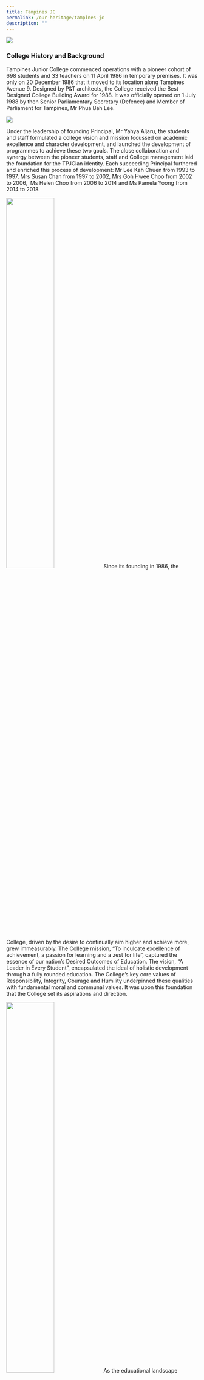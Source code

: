 ```yaml
---
title: Tampines JC
permalink: /our-heritage/tampines-jc
description: ""
---
```

![](/images/Tampines%20JC.png)

### College History and Background

Tampines Junior College commenced operations with a pioneer cohort of 698 students and 33 teachers on 11 April 1986 in temporary premises. It was only on 20 December 1986 that it moved to its location along Tampines Avenue 9. Designed by P&T architects, the College received the Best Designed College Building Award for 1988. It was officially opened on 1 July 1988 by then Senior Parliamentary Secretary (Defence) and Member of Parliament for Tampines, Mr Phua Bah Lee.

![](/images/tampines%20jc%202.png)

Under the leadership of founding Principal, Mr Yahya Aljaru, the students and staff formulated a college vision and mission focussed on academic excellence and character development, and launched the development of programmes to achieve these two goals. The close collaboration and synergy between the pioneer students, staff and College management laid the foundation for the TPJCian identity. Each succeeding Principal furthered and enriched this process of development: Mr Lee Kah Chuen from 1993 to 1997, Mrs Susan Chan from 1997 to 2002, Mrs Goh Hwee Choo from 2002 to 2006,  Ms Helen Choo from 2006 to 2014 and Ms Pamela Yoong from 2014 to 2018.

<img src="/images/2010%20Hosting%20of%20Youth%20Olympic%20Games.jpeg" 
     style="width:50%">
Since its founding in 1986, the College, driven by the desire to continually aim higher and achieve more, grew immeasurably. The College mission, “To inculcate excellence of achievement, a passion for learning and a zest for life”, captured the essence of our nation’s Desired Outcomes of Education. The vision, “A Leader in Every Student”, encapsulated the ideal of holistic development through a fully rounded education. The College’s key core values of Responsibility, Integrity, Courage and Humility underpinned these qualities with fundamental moral and communal values. It was upon this foundation that the College set its aspirations and direction.

<img src="/images/2016%2030th%20Anniversary%20Formation.jpeg" 
     style="width:50%">
As the educational landscape became more diversified, students embarked on a journey that sought to develop within them a zest for innovation, a passion for enterprise, and the imagination to be truly creative. The College worked towards the creation of an even more challenging environment of intellectual exchange that would provide greater opportunities for TPJC students to broaden their worldview, grow socially and develop as leaders in preparation for the realities of the globalised economy. The College also continued to rise to the demands of the present and future guided by the unchanging ideal of its motto, ‘Aim & Achieve’.

### Leadership

<b><center>Our Principal</center></b>

<img src="/images/Mr%20Yahya%20Aljaru.jpeg" 
     style="width:25%">
		 
<center><b>1986-1992</b></center>
<center><b><u>Mr Yahya Aljaru</u></b></center>

Mr Yahya Aljaru founded Tampines Junior College and was its Principal from 1986 to 1992. As the College’s first Principal, he put in place processes that empowered teachers and helped students realise their potential. He was best remembered as a humble and compassionate man who dedicated his life to helping and serving others. By encouraging staff and students to work closely together and to offer views and suggestions to contribute to the progress of the College, he built a close-knit family and nurtured the “kampong spirit” in TPJC. A firm believer in a holistic education, he led the College in developing compassionate young men and women who served their community and put others before self. It was precisely this spirit that guided the College in its vision and mission of serving the community.

<img src="/images/Mr%20Lee%20Kah%20Chuen.jpeg" 
     style="width:25%">
		 
<center><b>1993-1997</b></center>
<center><b><u>Mr Lee Kah Chuen</u></b></center>

Mr Lee Kah Chuen opened the College to the growing Tampines community through two Fun Fairs. College spirit and unity were further strengthened as students and staff collaborated well to ensure the success of these ventures. The funds raised from these events contributed significantly to improvements in infrastructure to accommodate the College’s increasing student population.


<img src="/images/Mrs%20Susan%20Chan.jpeg" 
     style="width:25%">
		 
<center><b>1997-2002</b></center>
<center><b><u>Mrs Susan Chan</u></b></center>

Mrs Susan Chan was a firm supporter of the performing arts groups and under her leadership, the College showcased the many talents of its students. Public performances such as the Malay Cultural Society’s Manifestasi and the College’s staging of The Mikado were instrumental in putting TPJC on the arts map. TPJC was also invited to host the MOE Malay Elective Programme.


<img src="/images/Mrs%20Goh%20Hwee%20Choo.jpeg" 
     style="width:25%">
		 
<center><b>2002-2006</b></center>
<center><b><u>Mrs Goh Hwee Choo</u></b></center>

Mrs Goh Hwee Choo believed strongly that education was a social leveller. She thus put in place various structures to ensure that students from less privileged backgrounds received the support that they needed. Mrs Goh also directed the creation of a Heritage Corridor to recognise the achievements of students and staff as part of the College’s 20th anniversary celebrations.


<img src="/images/Ms%20Helen%20Choo.jpeg" 
     style="width:25%">
		 
<center><b>2006-2014</b></center>
<center><b><u>Ms Helen Choo</u></b></center>

Under Ms Helen Choo’s stewardship, the MOE Drama Elective Programme was started in 2007. Ms Choo placed much emphasis on character and leadership development and hence, strongly supported many Values In Action (VIA) projects, both local and overseas. She was also instrumental in the garnering of support of parents and alumni through the TPJC Partnership Framework.


<img src="/images/(new)%20Ms%20Pamela%20Yoong.jpeg" 
     style="width:25%">
		 
<center><b>2014-2018</b></center>
<center><b><u>Ms Pamela Yoong</u></b></center>

Ms Pamela Yoong was the sixth and final Principal of Tampines Junior College. Through collaborations with external organisations, parents and alumni, she strengthened the TPJC Ohana (family) spirit and created new opportunities to broaden students’ experiences beyond the classroom. In 2016, as part of the College’s 30th anniversary celebrations, TPJC initiated a tripartite partnership with the North-East Community Development Council and Loyang Tua Pek Kong to embark on a 100,000 km challenge, raising $60,000 to support the lower income families in the North-East district.  Ms Pamela Yoong led Tampines Junior College in the merger with Meridian Junior College. On 11 Jan 2018, MOE announced that Ms Pamela Yoong would be the founding Principal of Tampines Meridian Junior College.

<b><center>Our CAC Chairman</center></b>

<img src="/images/image4.jpeg" 
     style="width:25%">
		 
<center><b><u>Mr Sim Hong Boon</u></b></center>

Mr Sim Hong Boon was the first and only Chairman of the TPJC College Advisory Committee (CAC). Over the years, Mr Sim built a very strong partnership with the principals and staff of the College. Mr Sim, together with other CAC members, initiated awards to support different groups of students and contributed generously to the College by sponsoring many College events such as the annual CAC Dinner for all staff. In addition, he provided internship opportunities to students at his accounting and auditing firm. Staff and students appreciated his humble and approachable nature as he willingly shared his experiences in the private and commercial sectors and advised students on career opportunities in finance and accounting. It was evident that Tampines Junior College had a special place in his heart.

### Milestones

**Community Involvement**

<img src="/images/image25.jpeg" 
     style="width:50%">
Service to the community was an essential part of TPJC’s mission of producing all rounded students who would be good citizens, conscious of their responsibility to the College, family, society and nation. From the time of its founding, the College organised various projects to raise funds for the less privileged. In 2016, in collaboration with the North-East Community Development Council and Loyang Tua Pek Kong, the College raised S$60 000 for charity as part of its 30th Anniversary Celebrations with a 100000 km Walk/Run Challenge.

<img src="/images/2005%20Overseas%20Community%20Involvement%20Programme%20to%20Phuket.jpeg" 
     style="width:50%">
Over the years, projects that involved service to the community became part of the College’s Values In Action Project known as Project Ohana (family). 

Some of the beneficiaries of Project Ohana were the less privileged in the Tampines area. Overseas Community Involvement Programmes and Overseas Values In Action Projects gave students opportunities to contribute to the less privileged in our neighbouring countries too. TPJCians volunteered their services in Cambodia, Vietnam and Indonesia by either helping to improve the infrastructure in village schools or teaching the children to read, write and speak simple English. Students also went to Kolkata, India to volunteer at various homes run by Mother Teresa’s Missionaries of Charity. It was indeed the College’s vision and mission to instill in its students the belief that they were all part of a larger family.

**Sports and Performing Arts**

<img src="/images/Sea%20Carnival_2001.jpeg" 
     style="width:50%">
Tampines Junior College offered a wide variety of Sports and Performing Arts Co-Curricular Activities (CCAs) that made for a vibrant College life for students. The Sea Sports Carnival, where students competed in kayaking, canoeing and dragon boating, was one of the highlights of the College’s sporting calendar. Over the years, the College fielded teams for many competitions with various CCAs winning trophies and medals. Some notable achievements were those made by the Chinese Pugilistic Society which distinguished itself at the National Wushu Championships in 2001. Together with other CCAs, the Air Rifle and Rock Climbing Clubs not only showcased students’ talents and skills, but also won several National Championships.

<img src="/images/Panorama_ZEST!%202018_MDC.jpeg" 
     style="width:50%">
		 
Students from the Performing Arts had many opportunities to shine at public performances and international competitions. There were several outstanding performances such as _The Canterbury Tales_, the College’s first public production in 1989, the Choir’s annual concert, _Plaisir de Chanson_, as well as _Panorama_, a combined Performing Arts concert. Besides achieving the Distinction Award or Gold Award at the Singapore Youth Festival, the Choir also excelled in prestigious international competitions like the Third Musica Mundi International Choral Competition in Germany in 1998. The College Band also performed outstandingly well at the Singapore Youth Festival and in the 4th International Alpine Music Festival Saas Fee in Switzerland in 2001, the Band won a Silver award.   
  
The College also believed that CCA was an important platform to develop character and leadership and conducted programmes like the Leadership Training Camp and Student Leadership Congress, in line with the College’s vision, ‘A Leader in Every Student’.

### Academic Elective Programmes

**(i) Drama Elective Programme**
<img src="/images/Manic%20Composure,%20Cheong%20Lynn%20Ee,%202014.jpeg" 
     style="width:50%">

The Theatre Studies & Drama (TSD) Elective Programme commenced in Tampines Junior College in 2007. Riding on TPJC's vibrant performing arts culture and environment, the programme saw 26 students in the pioneer cohort and the conversion of the AV Theatrette to the Black Box, which became ‘home’ to many generations of TSDians.

Over the years, under the stewardship of various Programme Directors, the programme’s presence on campus expanded as students held public performances to showcase examination pieces to their peers, teachers and parents. With students of the programme doing well academically, they became proud ambassadors of the demanding yet fulfilling academic programme.

<img src="/images/The%20Imaginary%20Invalid,%20Dinie%20Mifdhal,%202014.jpeg" 
     style="width:50%">
		 
In 2017, the programme celebrated its 10th Anniversary by reaffirming its role in nurturing students anchored in the TSDian Values: Love, Courage, Faith, Truth and Belief. The programme also strengthened its presence within the Singapore Theatre education landscape, playing major roles in building strong partnerships with professional industry stakeholders to nurture future leaders of the vibrant Singapore Arts landscape.

**(ii) Malay Language Elective Programme**

Tampines Junior College was selected to offer the Malay Language Elective Programme (MLEP)  in 2001. The programme aimed to enhance students’ knowledge of the Malay language, literature and culture and provide students with the opportunity to be effectively bilingual.

![](/images/malay%20language%20elective%20programme.png)

A wide array of enrichment programmes such as the MLEP Series of Lectures, the MLEP Literature Camp, talks by renowned writers and creative writing workshops engaged students in meaningful activities that improved their language skills and interest in the learning of the Malay language, literature and culture. To provide students with the opportunity to use the Malay language in an environment that promoted an exclusive use of the language, the College organised international immersion trips to Indonesia, Brunei and Malaysia.  The  College also collaborated with the National Arts Council and Malay Language Learning and Promotion Committee and schools offering Higher Malay Language to promote the learning and appreciation of the Malay language, literature and culture among students from other educational institutions.